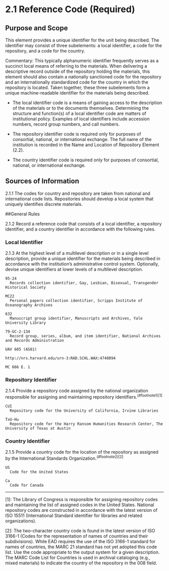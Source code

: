 # 2.1 Reference Code (Required)

## Purpose and Scope

This element provides a unique identifier for the unit being described. The identifier may consist of three subelements: a local identifier, a code for the repository, and a code for the country.

Commentary: This typically alphanumeric identifier frequently serves as a succinct local means of referring to the materials. When delivering a descriptive record outside of the repository holding the materials, this element should also contain a nationally sanctioned code for the repository and an internationally standardized code for the country in which the repository is located. Taken together, these three subelements form a unique machine-readable identifier for the materials being described.
* The local identifier code is a means of gaining access to the description of the materials or to the documents themselves. Determining the structure and function(s) of a local identifier code are matters of institutional policy. Examples of local identifiers include accession numbers, record group numbers, and call numbers.

* The repository identifier code is required only for purposes of consortial, national, or international exchange. The full name of the institution is recorded in the Name and Location of Repository Element (2.2).
* The country identifier code is required only for purposes of consortial, national, or international exchange.

## Sources of Information

2.1.1 The codes for country and repository are taken from national and international code lists. Repositories should develop a local system that uniquely identifies discrete materials.

##General Rules

2.1.2 Record a reference code that consists of a local identifier, a repository identifier, and a country identifier in accordance with the following rules.

### Local Identifier

2.1.3 At the highest level of a multilevel description or in a single level description, provide a unique identifier for the materials being described in accordance with the institution’s administrative control system. Optionally, devise unique identifiers at lower levels of a multilevel description.
```
95-24
  Records collection identifier, Gay, Lesbian, Bisexual, Transgender Historical Society

MC22
  Personal papers collection identifier, Scripps Institute of Oceanography Archives

632
  Manuscript group identifier, Manuscripts and Archives, Yale University Library

79-GC-2-134
  Record group, series, album, and item identifier, National Archives and Records Administration

UAV 605 (AS81)

http://nrs.harvard.edu/urn-3:RAD.SCHL.WAX:4740894

MC 666 E. 1
```
### Repository Identifier

2.1.4 Provide a repository code assigned by the national organization responsible for assigning and maintaining repository identifiers.<sup>(#footnote1)[1]</sup>
```
CUI
  Repository code for the University of California, Irvine Libraries

TxU-Hu
  Repository code for the Harry Ransom Humanities Research Center, The University of Texas at Austin
```

### Country Identifier

2.1.5 Provide a country code for the location of the repository as assigned by the International Standards Organization.<sup>(#footnote2)[2]</sup>
```
US
  Code for the United States

Ca
  Code for Canada
 ```

* * *

<a name="footnote1">[1]</a>: The Library of Congress is responsible for assigning repository codes and maintaining the list of assigned codes in the United States. National repository codes are constructed in accordance with the latest version
of ISO 15511 (International Standard identifier for libraries and related organizations).

<a name="footnote2">[2]</a>: The two-character country code is found in the latest version of ISO 3166-1 (Codes for the representation of names of countries and their subdivisions). While EAD requires the use of the ISO 3166-1 standard for names of countries, the MARC 21 standard has not yet adopted this code list. Use the code appropriate to the output system for a given description. The MARC Code List for Countries is used in archival cataloging (e.g., mixed materials) to indicate the country of the repository in the 008 field.
